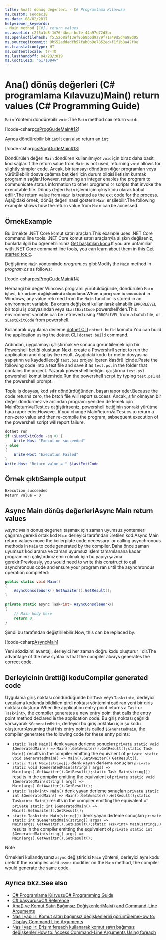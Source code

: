 ```yaml
---
title: Ana() dönüş değerleri - C# Programlama Kılavuzu
ms.custom: seodec18
ms.date: 08/02/2017
helpviewer_keywords:
- Main method [C#], return values
ms.assetid: c2f5a1d8-1676-4bea-bc7e-44a97e72d5bc
ms.openlocfilehash: f515268af13ef95b8b6d9a79f71c49d5d4a98d05
ms.sourcegitcommit: 9b552addadfb57fab0b9e7852ed4f1f1b8a42f8e
ms.translationtype: HT
ms.contentlocale: tr-TR
ms.lasthandoff: 04/23/2019
ms.locfileid: "61710946"
---
```

# <a name="main-return-values-c-programming-guide"></a><span data-ttu-id="3469e-102">Ana() dönüş değerleri (C# programlama Kılavuzu)</span><span class="sxs-lookup"><span data-stu-id="3469e-102">Main() return values (C# Programming Guide)</span></span>

<span data-ttu-id="3469e-103">`Main` Yöntemi döndürebilir `void`:</span><span class="sxs-lookup"><span data-stu-id="3469e-103">The `Main` method can return `void`:</span></span>

 [!code-csharp[csProgGuideMain#12](~/samples/snippets/csharp/VS_Snippets_VBCSharp/csProgGuideMain/CS/Class3.cs#12)]

<span data-ttu-id="3469e-104">Ayrıca döndürebilir bir `int`:</span><span class="sxs-lookup"><span data-stu-id="3469e-104">It can also return an `int`:</span></span>

 [!code-csharp[csProgGuideMain#13](~/samples/snippets/csharp/VS_Snippets_VBCSharp/csProgGuideMain/CS/Class3.cs#13)]

<span data-ttu-id="3469e-105">Döndürülen değeri `Main` döndüren kullanılmıyor `void` için biraz daha basit kod sağlar.</span><span class="sxs-lookup"><span data-stu-id="3469e-105">If the return value from `Main` is not used, returning `void` allows for slightly simpler code.</span></span> <span data-ttu-id="3469e-106">Ancak, bir tamsayı döndüren diğer programları veya yürütülebilir dosya çağırma betikleri için durum bilgisi iletişim kurmak programın sağlar.</span><span class="sxs-lookup"><span data-stu-id="3469e-106">However, returning an integer enables the program to communicate status information to other programs or scripts that invoke the executable file.</span></span> <span data-ttu-id="3469e-107">Dönüş değeri `Main` işlemi için çıkış kodu olarak kabul edilir.</span><span class="sxs-lookup"><span data-stu-id="3469e-107">The return value from `Main` is treated as the exit code for the process.</span></span> <span data-ttu-id="3469e-108">Aşağıdaki örnek, dönüş değeri nasıl gösterir `Main` erişilebilir.</span><span class="sxs-lookup"><span data-stu-id="3469e-108">The following example shows how the return value from `Main` can be accessed.</span></span>

## <a name="example"></a><span data-ttu-id="3469e-109">Örnek</span><span class="sxs-lookup"><span data-stu-id="3469e-109">Example</span></span>

<span data-ttu-id="3469e-110">Bu örnekte [.NET Core](../../../core/index.md) komut satırı araçları.</span><span class="sxs-lookup"><span data-stu-id="3469e-110">This example uses [.NET Core](../../../core/index.md) command line tools.</span></span> <span data-ttu-id="3469e-111">.NET Core komut satırı araçlarıyla alışkın değilseniz, bunlarla ilgili bu öğrenebilirsiniz [Get başlatılan konu](../../../core/tutorials/using-with-xplat-cli.md).</span><span class="sxs-lookup"><span data-stu-id="3469e-111">If you are unfamiliar with .NET Core command line tools, you can learn about them in this [Get started topic](../../../core/tutorials/using-with-xplat-cli.md).</span></span>

<span data-ttu-id="3469e-112">Değiştirme `Main` yönteminde *program.cs* gibi:</span><span class="sxs-lookup"><span data-stu-id="3469e-112">Modify the `Main` method in *program.cs* as follows:</span></span>

 [!code-csharp[csProgGuideMain#14](~/samples/snippets/csharp/VS_Snippets_VBCSharp/csProgGuideMain/CS/Class3.cs#14)]

<span data-ttu-id="3469e-113">Herhangi bir değer Windows programı yürütüldüğünde, döndürülen `Main` işlevi, bir ortam değişkeninde depolanır.</span><span class="sxs-lookup"><span data-stu-id="3469e-113">When a program is executed in Windows, any value returned from the `Main` function is stored in an environment variable.</span></span> <span data-ttu-id="3469e-114">Bu ortam değişkeni kullanılarak alınabilir `ERRORLEVEL` bir toplu iş dosyasından veya `$LastExitCode` powershell'den.</span><span class="sxs-lookup"><span data-stu-id="3469e-114">This environment variable can be retrieved using `ERRORLEVEL` from a batch file, or `$LastExitCode` from powershell.</span></span>

<span data-ttu-id="3469e-115">Kullanarak uygulama derleme [dotnet CLI](../../../core/tools/dotnet.md) `dotnet build` komutu.</span><span class="sxs-lookup"><span data-stu-id="3469e-115">You can build the application using the [dotnet CLI](../../../core/tools/dotnet.md) `dotnet build` command.</span></span>

<span data-ttu-id="3469e-116">Ardından, uygulamayı çalıştırmak ve sonucu görüntülemek için bir Powershell betiği oluşturun.</span><span class="sxs-lookup"><span data-stu-id="3469e-116">Next, create a Powershell script to run the application and display the result.</span></span> <span data-ttu-id="3469e-117">Aşağıdaki kodu bir metin dosyasına yapıştırın ve kaydedileceği `test.ps1` projeyi içeren klasörü içinde.</span><span class="sxs-lookup"><span data-stu-id="3469e-117">Paste the following code into a text file and save it as `test.ps1` in the folder that contains the project.</span></span> <span data-ttu-id="3469e-118">Yazarak powershell betiğini çalıştırma `test.ps1` powershell komut isteminde.</span><span class="sxs-lookup"><span data-stu-id="3469e-118">Run the powershell script by typing `test.ps1` at the powershell prompt.</span></span>

<span data-ttu-id="3469e-119">Toplu iş dosyası, kod sıfır döndürdüğünden, başarı rapor eder.</span><span class="sxs-lookup"><span data-stu-id="3469e-119">Because the code returns zero, the batch file will report success.</span></span> <span data-ttu-id="3469e-120">Ancak, sıfır olmayan bir değer döndürmez ve ardından programı yeniden derlemek için MainReturnValTest.cs değiştirirseniz, powershell betiğinin sonraki yürütme hata rapor eder.</span><span class="sxs-lookup"><span data-stu-id="3469e-120">However, if you change MainReturnValTest.cs to return a non-zero value and then re-compile the program, subsequent execution of the powershell script will report failure.</span></span>

```powershell
dotnet run
if ($LastExitCode -eq 0) {
    Write-Host "Execution succeeded"
} else
{
    Write-Host "Execution Failed"
}
Write-Host "Return value = " $LastExitCode
```

## <a name="sample-output"></a><span data-ttu-id="3469e-121">Örnek çıktı</span><span class="sxs-lookup"><span data-stu-id="3469e-121">Sample output</span></span>

```txt
Execution succeeded
Return value = 0
```

## <a name="async-main-return-values"></a><span data-ttu-id="3469e-122">Async Main dönüş değerleri</span><span class="sxs-lookup"><span data-stu-id="3469e-122">Async Main return values</span></span>

<span data-ttu-id="3469e-123">Async Main dönüş değerleri taşımak için zaman uyumsuz yöntemleri çağırma gerekli ortak kod `Main` derleyici tarafından üretilen kod.</span><span class="sxs-lookup"><span data-stu-id="3469e-123">Async Main return values move the boilerplate code necessary for calling asynchronous methods in `Main` to code generated by the compiler.</span></span> <span data-ttu-id="3469e-124">Daha önce zaman uyumsuz kod arama ve zaman uyumsuz işlem tamamlanana kadar programınızı çalıştırdınız emin olmak için bu yapıyı yazma gerekir:</span><span class="sxs-lookup"><span data-stu-id="3469e-124">Previously, you would need to write this construct to call asynchronous code and ensure your program ran until the asynchronous operation completed:</span></span>

```csharp
public static void Main()
{
    AsyncConsoleWork().GetAwaiter().GetResult();
}

private static async Task<int> AsyncConsoleWork()
{
    // Main body here
    return 0;
}
```

<span data-ttu-id="3469e-125">Şimdi bu tarafından değiştirilebilir:</span><span class="sxs-lookup"><span data-stu-id="3469e-125">Now, this can be replaced by:</span></span>

[!code-csharp[AsyncMain](../../../../samples/snippets/csharp/main-arguments/program.cs#AsyncMain)]

<span data-ttu-id="3469e-126">Yeni sözdizimi avantajı, derleyici her zaman doğru kodu oluşturur ' dir.</span><span class="sxs-lookup"><span data-stu-id="3469e-126">The advantage of the new syntax is that the compiler always generates the correct code.</span></span>

## <a name="compiler-generated-code"></a><span data-ttu-id="3469e-127">Derleyicinin ürettiği kodu</span><span class="sxs-lookup"><span data-stu-id="3469e-127">Compiler generated code</span></span>

<span data-ttu-id="3469e-128">Uygulama giriş noktası döndürdüğünde bir `Task` veya `Task<int>`, derleyici uygulama kodunda bildirilen girdi noktası yöntemini çağıran yeni bir giriş noktası oluşturur.</span><span class="sxs-lookup"><span data-stu-id="3469e-128">When the application entry point returns a `Task` or `Task<int>`, the compiler generates a new entry point that calls the entry point method declared in the application code.</span></span> <span data-ttu-id="3469e-129">Bu giriş noktası çağrıldı varsayarak `$GeneratedMain`, derleyici bu giriş noktaları için şu kodu oluşturur:</span><span class="sxs-lookup"><span data-stu-id="3469e-129">Assuming that this entry point is called `$GeneratedMain`, the compiler generates the following code for these entry points:</span></span>

- <span data-ttu-id="3469e-130">`static Task Main()` denk yayan derleme sonuçları `private static void $GeneratedMain() => Main().GetAwaiter().GetResult();`</span><span class="sxs-lookup"><span data-stu-id="3469e-130">`static Task Main()` results in the compiler emitting the equivalent of `private static void $GeneratedMain() => Main().GetAwaiter().GetResult();`</span></span>
- <span data-ttu-id="3469e-131">`static Task Main(string[])` denk yayan derleme sonuçları `private static void $GeneratedMain(string[] args) => Main(args).GetAwaiter().GetResult();`</span><span class="sxs-lookup"><span data-stu-id="3469e-131">`static Task Main(string[])` results in the compiler emitting the equivalent of `private static void $GeneratedMain(string[] args) => Main(args).GetAwaiter().GetResult();`</span></span>
- <span data-ttu-id="3469e-132">`static Task<int> Main()` denk yayan derleme sonuçları `private static int $GeneratedMain() => Main().GetAwaiter().GetResult();`</span><span class="sxs-lookup"><span data-stu-id="3469e-132">`static Task<int> Main()` results in the compiler emitting the equivalent of `private static int $GeneratedMain() => Main().GetAwaiter().GetResult();`</span></span>
- <span data-ttu-id="3469e-133">`static Task<int> Main(string[])` denk yayan derleme sonuçları `private static int $GeneratedMain(string[] args) => Main(args).GetAwaiter().GetResult();`</span><span class="sxs-lookup"><span data-stu-id="3469e-133">`static Task<int> Main(string[])` results in the compiler emitting the equivalent of `private static int $GeneratedMain(string[] args) => Main(args).GetAwaiter().GetResult();`</span></span>

> [!NOTE]
><span data-ttu-id="3469e-134">Örnekleri kullandıysanız `async` değiştiricisi `Main` yöntemi, derleyici aynı kodu üretir.</span><span class="sxs-lookup"><span data-stu-id="3469e-134">If the examples used `async` modifier on the `Main` method, the compiler would generate the same code.</span></span>

## <a name="see-also"></a><span data-ttu-id="3469e-135">Ayrıca bkz.</span><span class="sxs-lookup"><span data-stu-id="3469e-135">See also</span></span>

- [<span data-ttu-id="3469e-136">C# Programlama Kılavuzu</span><span class="sxs-lookup"><span data-stu-id="3469e-136">C# Programming Guide</span></span>](../../programming-guide/index.md)
- [<span data-ttu-id="3469e-137">C# başvurusu</span><span class="sxs-lookup"><span data-stu-id="3469e-137">C# Reference</span></span>](../index.md)
- [<span data-ttu-id="3469e-138">Ana() ve Komut Satırı Bağımsız Değişkenleri</span><span class="sxs-lookup"><span data-stu-id="3469e-138">Main() and Command-Line Arguments</span></span>](index.md)
- [<span data-ttu-id="3469e-139">Nasıl yapılır: Komut satırı bağımsız değişkenlerini görüntüleme</span><span class="sxs-lookup"><span data-stu-id="3469e-139">How to: Display Command Line Arguments</span></span>](../../programming-guide/main-and-command-args/how-to-display-command-line-arguments.md)
- [<span data-ttu-id="3469e-140">Nasıl yapılır: Erişim foreach kullanarak komut satırı bağımsız değişkenleri</span><span class="sxs-lookup"><span data-stu-id="3469e-140">How to: Access Command-Line Arguments Using foreach</span></span>](../../programming-guide/main-and-command-args/how-to-access-command-line-arguments-using-foreach.md)
